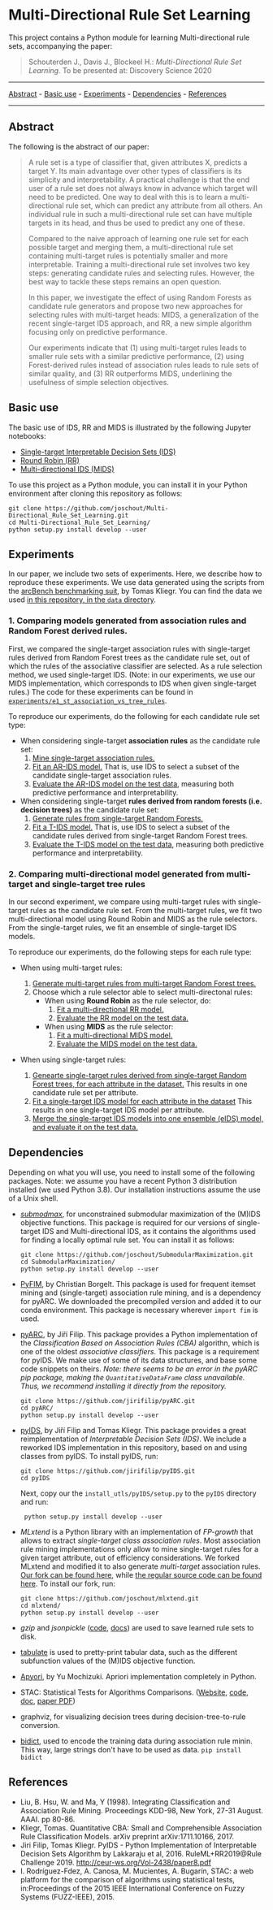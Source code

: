 # Multi-Directional Rule Set Learning

This project contains a Python module for learning Multi-directional rule sets, accompanying the paper:
> Schouterden J., Davis J., Blockeel H.: *Multi-Directional Rule Set Learning.* To be presented at: Discovery Science 2020

__________________________________
[Abstract](https://github.com/joschout/Multi-Directional_Rule_Set_Learning#abstract) -
[Basic use](https://github.com/joschout/Multi-Directional_Rule_Set_Learning#basic-use) -
[Experiments](https://github.com/joschout/Multi-Directional_Rule_Set_Learning#experiments) -
[Dependencies](https://github.com/joschout/Multi-Directional_Rule_Set_Learning#dependencies) -
[References](https://github.com/joschout/Multi-Directional_Rule_Set_Learning#references) 
_________________


## Abstract
The following is the abstract of our paper:

>A rule set is a type of classifier that, given attributes X, predicts a target Y. Its main advantage over other types of classifiers is its simplicity and interpretability. A practical challenge is that the end user of a rule set does not always know in advance which target will need to be predicted. One way to deal with this is to learn a multi-directional rule set, which can predict any attribute from all others. 
An individual rule in such a multi-directional rule set can have multiple targets in its head, and thus be used to predict any one of these.
>
>Compared to the naive approach of learning one rule set for each possible target and merging them, a multi-directional rule set containing multi-target rules is potentially smaller and more interpretable. Training a multi-directional rule set involves two key steps: generating candidate rules and selecting rules. However, the best way to tackle these steps remains an open question.
>
>In this paper, we investigate the effect of using Random Forests as candidate rule generators and 
propose two new approaches for selecting rules with multi-target heads:
MIDS, a generalization of the recent single-target IDS approach, and RR, a new simple algorithm focusing only on predictive performance. 
>
>Our experiments indicate that (1) using multi-target rules leads to smaller rule sets with a similar predictive performance, (2) using Forest-derived rules instead of association rules leads to rule sets of similar quality, and (3) RR outperforms MIDS, underlining the usefulness of simple selection objectives.

## Basic use

The basic use of IDS, RR and MIDS is illustrated by the following Jupyter notebooks:

* [Single-target Interpretable Decision Sets (IDS)](./notebooks/basic_use/ids_on_titanic.ipynb)
* [Round Robin (RR)](./notebooks/basic_use/rr_on_titanic.ipynb)
* [Multi-directional IDS (MIDS)](./notebooks/basic_use/mids_on_titanic.ipynb)

To use this project as a Python module, you can install it in your Python environment after cloning this repository as follows:
  ```shell
  git clone https://github.com/joschout/Multi-Directional_Rule_Set_Learning.git
  cd Multi-Directional_Rule_Set_Learning/
  python setup.py install develop --user
  ```

## Experiments

In our paper, we include two sets of experiments. Here, we describe how to reproduce these experiments. We use data generated using the scripts from the [arcBench benchmarking suit](https://github.com/kliegr/arcBench), by Tomas Kliegr. You can find the data we used [in this repository, in the `data` directory](./data).

### 1. Comparing models generated from association rules and Random Forest derived rules.

First, we compared the single-target association rules with single-target rules derived from Random Forest trees as the candidate rule set, out of which the rules of the associative classifier are selected. 
As a rule selection method, we used single-target IDS. (Note: in our experiments, we use our MIDS implementation, which corresponds to IDS when given single-target rules.)
The code for these experiments can be found in [`experiments/e1_st_association_vs_tree_rules`](./experiments/e1_st_association_vs_tree_rules).
 
To reproduce our experiments, do the following for each candidate rule set type:
* When considering single-target **association rules** as the candidate rule set:
    1. [Mine single-target association rules.](./experiments/e1_st_association_vs_tree_rules/rule_mining/single_target_car_mining_ifo_confidence_level.py)
    2. [Fit an AR-IDS model.](./experiments/e1_st_association_vs_tree_rules/model_induction/single_target_car_mids_model_induction.py) That is, use IDS to select a subset of the candidate single-target association rules.
    3. [Evaluate the AR-IDS model on the test data](./experiments/e1_st_association_vs_tree_rules/model_evaluation/single_target_car_mids_model_evaluation.py), measuring both predictive performance and interpretability.
* When considering single-target **rules derived from random forests (i.e. decision trees)** as the candidate rule set:
    1. [Generate rules from single-target Random Forests.](./experiments/e1_st_association_vs_tree_rules/rule_mining/single_target_tree_rule_generation_ifo_confidence_bound.py)
    2. [Fit a T-IDS model.](./experiments/e1_st_association_vs_tree_rules/model_induction/single_target_tree_mids_model_induction.py) That is, use IDS to select a subset of the candidate rules derived from single-target Random Forest trees.
    3. [Evaluate the T-IDS model on the test data](./experiments/e1_st_association_vs_tree_rules/model_evaluation/single_target_tree_mids_model_evaluation.py), measuring both predictive performance and interpretability.

### 2. Comparing multi-directional model generated from multi-target and single-target tree rules

In our second experiment, we compare using multi-target rules with single-target rules as the candidate rule set. From the multi-target rules, we fit two multi-directional model using Round Robin and MIDS as the rule selectors. From the single-target rules, we fit an ensemble of single-target IDS models.

To reproduce our experiments, do the following steps for each rule type:

* When using multi-target rules:
    1. [Generate multi-target rules from multi-target Random Forest trees.](./experiments/e2_multi_directional_model_comparison/rule_mining/mine_multi_target_rules_from_random_forests2.py)
    2. Choose which a rule selector able to select multi-directonal rules:
        * When using **Round Robin** as the rule selector, do:
            1. [Fit a multi-directional RR model.](./experiments/e2_multi_directional_model_comparison/model_induction/round_robin_tree_based_model_induction.py)
            2. [Evaluate the RR model on the test data.](./experiments/e2_multi_directional_model_comparison/model_evaluation/round_robin_tree_based_model_evaluation.py)
        * When using **MIDS** as the rule selector:
            1. [Fit a multi-directional MIDS model.](./experiments/e2_multi_directional_model_comparison/model_induction/mids_tree_based_model_induction.py)
            2. [Evaluate the MIDS model on the test data.](./experiments/e2_multi_directional_model_comparison/model_evaluation/mids_tree_based_model_evaluation.py)

* When using single-target rules:
    1. [Genearte single-target rules derived from single-target Random Forest trees, for each attribute in the dataset.](./experiments/e2_multi_directional_model_comparison/rule_mining/single_target_tree_based_rule_generation.py) This results in one candidate rule set per attribute.
    2. [Fit a single-target IDS model for each attribute in the dataset](./experiments/e2_multi_directional_model_comparison/model_induction/single_target_tree_mids_model_induction.py) This results in one single-target IDS model per attribute.
    3. [Merge the single-target IDS models into one ensemble (eIDS) model, and evaluate it on the test data.](./experiments/e2_multi_directional_model_comparison/eids_model_merging/single_target_tree_mids_model_merging.py)


## Dependencies

Depending on what you will use, you need to install some of the following packages. Note: we assume you have a recent Python 3 distribution installed (we used Python 3.8). Our installation instructions assume the use of a Unix shell.

* [*submodmax*](https://github.com/joschout/SubmodularMaximization), for unconstrained submodular maximization of the (M)IDS objective functions. This package is required for our versions of single-target IDS and Multi-directional IDS, as it contains the algorithms used for finding a locally optimal rule set. You can install it as follows:
  ```shell
  git clone https://github.com/joschout/SubmodularMaximization.git
  cd SubmodularMaximization/
  python setup.py install develop --user
  ```
* [PyFIM](https://borgelt.net/pyfim.html), by Christian Borgelt. This package is used for frequent itemset mining and (single-target) association rule mining, and is a dependency for pyARC. We downloaded the precompiled version and added it to our conda environment. This package is necessary wherever `import fim` is used.
* [pyARC](https://github.com/jirifilip/pyARC), by Jiří Filip. This package provides a Python implementation of the *Classification Based on Association Rules (CBA)* algorithn, which is one of the oldest *associative classifiers*. This package is a requirement for pyIDS. We make use of some of its data structures, and base some code snippets on theirs. *Note: there seems to be an error in the pyARC pip package, making the `QuantitativeDataFrame` class unavailable. Thus, we recommend installing it directly from the repository.*
  ```shell
  git clone https://github.com/jirifilip/pyARC.git
  cd pyARC/
  python setup.py install develop --user
  ```
* [pyIDS](https://github.com/jirifilip/pyIDS), by Jiří Filip and Tomas Kliegr. This package provides a great reimplementation of *Interpretable Decision Sets (IDS)*. We include a reworked IDS implementation in this repository, based on and using classes from pyIDS. To install pyIDS, run:
  ```shell
  git clone https://github.com/jirifilip/pyIDS.git
  cd pyIDS  
  ```
  Next, copy our the `install_utls/pyIDS/setup.py` to the `pyIDS` directory and run:
  ```shell
   python setup.py install develop --user
   ```
* *MLxtend* is a Python library with an implementation of *FP-growth* that allows to extract  *single-target class association rules*. Most association rule mining implementations only allow to mine single-target rules for a given target attribute, out of efficiency considerations. We forked MLxtend and modified it to also generate *multi-target* association rules. [Our fork can be found here](https://github.com/joschout/mlxtend/), while [the regular source code can be found here](https://github.com/rasbt/mlxtend). To install our fork, run:
  ```shell
  git clone https://github.com/joschout/mlxtend.git
  cd mlxtend/
  python setup.py install develop --user
  ```

* *gzip* and *jsonpickle* ([code](https://github.com/jsonpickle/jsonpickle), [docs](https://jsonpickle.readthedocs.io/en/latest/)) are used to save learned rule sets to disk.
* [tabulate](https://github.com/astanin/python-tabulate) is used to pretty-print tabular data, such as the different subfunction values of the (M)IDS objective function.
* [Apyori](https://github.com/ymoch/apyori), by Yu Mochizuki. Apriori implementation completely in Python.
* STAC: Statistical Tests for Algorithms Comparisons. ([Website](https://tec.citius.usc.es/stac/), [code](https://gitlab.citius.usc.es/ismael.rodriguez/stac/), [doc](https://tec.citius.usc.es/stac/doc/index.html), [paper PDF](http://persoal.citius.usc.es/manuel.mucientes/pubs/Rodriguez-Fdez15_fuzz-ieee-stac.pdf))
* graphviz, for visualizing decision trees during decision-tree-to-rule conversion.
* [bidict](https://github.com/jab/bidict), used to encode the training data during association rule minin. This way, large strings don't have to be used as data. `pip install bidict`

## References
* Liu, B. Hsu, W. and Ma, Y (1998). Integrating Classification and Association Rule Mining. Proceedings KDD-98, New York, 27-31 August. AAAI. pp 80-86.
* Kliegr, Tomas. Quantitative CBA: Small and Comprehensible Association Rule Classification Models. arXiv preprint arXiv:1711.10166, 2017.
* Jiri Filip, Tomas Kliegr. PyIDS - Python Implementation of Interpretable Decision Sets Algorithm by Lakkaraju et al, 2016. RuleML+RR2019@Rule Challenge 2019. http://ceur-ws.org/Vol-2438/paper8.pdf
* I. Rodríguez-Fdez, A. Canosa, M. Mucientes, A. Bugarín, STAC: a web platform for the comparison of algorithms using statistical tests, in:Proceedings of the 2015 IEEE International Conference on Fuzzy Systems (FUZZ-IEEE), 2015. 